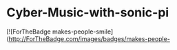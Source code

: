 # Cyber-Music-with-sonic-pi
[![ForTheBadge makes-people-smile](http://ForTheBadge.com/images/badges/makes-people-